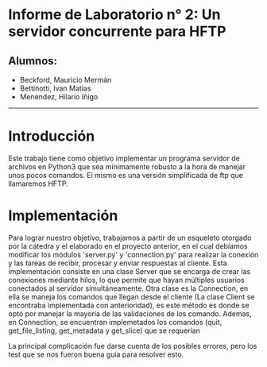 Informe de Laboratorio n° 2: Un servidor concurrente para HFTP
======

Alumnos:
----
* Beckford, Mauricio Mermán
* Bettinotti, Ivan Matias
* Menendez, Hilario Iñigo
_____

# Introducción

Este trabajo tiene como objetivo implementar un programa servidor de archivos en
Python3 que sea mínimamente robusto a la hora de manejar unos pocos comandos. El
mismo es una versión simplificada de ftp que llamaremos HFTP.

# Implementación

Para lograr nuestro objetivo, trabajamos a partir de un esqueleto otorgado por
la cátedra y el elaborado en el proyecto anterior, en el cual debíamos modificar
los módulos 'server.py' y 'connection.py' para realizar la conexión y las tareas
de recibir, procesar y enviar respuestas al cliente. Esta implementación
consiste en una clase Server que se encarga de crear las conexiones mediante
hilos, lo que permite que hayan múltiples usuarios conectados al servidor
simultáneamente. Otra clase es la Connection, en ella se maneja los comandos que
llegan desde el cliente (La clase Client se encontraba implementada con
anterioridad), es este método es donde se optó por manejar la mayoría de las
validaciones de los comando. Ademas, en Connection, se encuentran implemetados
los comandos (quit, get_file_listing, get_metadata y get_slice) que se requerían

La principal complicación fue darse cuenta de los posibles errores, pero los
test que se nos fueron buena guía para resolver esto.
